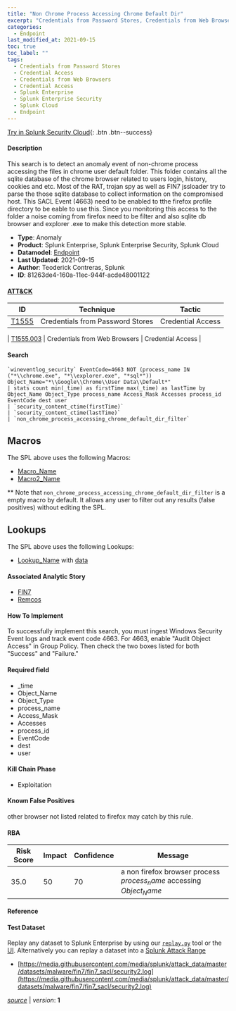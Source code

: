 ```yaml
---
title: "Non Chrome Process Accessing Chrome Default Dir"
excerpt: "Credentials from Password Stores, Credentials from Web Browsers"
categories:
  - Endpoint
last_modified_at: 2021-09-15
toc: true
toc_label: ""
tags:
  - Credentials from Password Stores
  - Credential Access
  - Credentials from Web Browsers
  - Credential Access
  - Splunk Enterprise
  - Splunk Enterprise Security
  - Splunk Cloud
  - Endpoint
---
```




[Try in Splunk Security Cloud](https://www.splunk.com/en_us/cyber-security.html){: .btn .btn--success}

#### Description

This search is to detect an anomaly event of non-chrome process accessing the files in chrome user default folder. This folder contains all the sqlite database of the chrome browser related to users login, history, cookies and etc. Most of the RAT, trojan spy as well as FIN7 jssloader try to parse the those sqlite database to collect information on the compromised host. This SACL Event (4663) need to be enabled to tthe firefox profile directory to be eable to use this. Since you monitoring this access to the folder a noise coming from firefox need to be filter and also sqlite db browser and explorer .exe to make this detection more stable.

- **Type**: Anomaly
- **Product**: Splunk Enterprise, Splunk Enterprise Security, Splunk Cloud
- **Datamodel**: [Endpoint](https://docs.splunk.com/Documentation/CIM/latest/User/Endpoint)
- **Last Updated**: 2021-09-15
- **Author**: Teoderick Contreras, Splunk
- **ID**: 81263de4-160a-11ec-944f-acde48001122


#### [ATT&CK](https://attack.mitre.org/)

| ID          | Technique   | Tactic         |
| ----------- | ----------- |--------------- |
| [T1555](https://attack.mitre.org/techniques/T1555/) | Credentials from Password Stores | Credential Access |

| [T1555.003](https://attack.mitre.org/techniques/T1555/003/) | Credentials from Web Browsers | Credential Access |

#### Search

```
`wineventlog_security` EventCode=4663 NOT (process_name IN ("*\\chrome.exe", "*\\explorer.exe", "*sql*")) Object_Name="*\\Google\\Chrome\\User Data\\Default*" 
| stats count min(_time) as firstTime max(_time) as lastTime by Object_Name Object_Type process_name Access_Mask Accesses process_id EventCode dest user 
| `security_content_ctime(firstTime)` 
| `security_content_ctime(lastTime)` 
| `non_chrome_process_accessing_chrome_default_dir_filter`
```

## Macros
The SPL above uses the following Macros:
* [Macro_Name](https://)
* [Macro2_Name](https://)

** Note that `non_chrome_process_accessing_chrome_default_dir_filter` is a empty macro by default. It allows any user to filter out any results (false positives) without editing the SPL.

## Lookups
The SPL above uses the following Lookups:

* [Lookup_Name]() with [data]()

#### Associated Analytic Story
* [FIN7](/stories/fin7)
* [Remcos](/stories/remcos)


#### How To Implement
To successfully implement this search, you must ingest Windows Security Event logs and track event code 4663. For 4663, enable &#34;Audit Object Access&#34; in Group Policy. Then check the two boxes listed for both &#34;Success&#34; and &#34;Failure.&#34;

#### Required field
* _time
* Object_Name
* Object_Type
* process_name
* Access_Mask
* Accesses
* process_id
* EventCode
* dest
* user


#### Kill Chain Phase
* Exploitation


#### Known False Positives
other browser not listed related to firefox may catch by this rule.


#### RBA

| Risk Score  | Impact      | Confidence   | Message      |
| ----------- | ----------- |--------------|--------------|
| 35.0 | 50 | 70 | a non firefox browser process $process_name$ accessing $Object_Name$ |




#### Reference


#### Test Dataset
Replay any dataset to Splunk Enterprise by using our [`replay.py`](https://github.com/splunk/attack_data#using-replaypy) tool or the [UI](https://github.com/splunk/attack_data#using-ui).
Alternatively you can replay a dataset into a [Splunk Attack Range](https://github.com/splunk/attack_range#replay-dumps-into-attack-range-splunk-server)

* [https://media.githubusercontent.com/media/splunk/attack_data/master/datasets/malware/fin7/fin7_sacl/security2.log](https://media.githubusercontent.com/media/splunk/attack_data/master/datasets/malware/fin7/fin7_sacl/security2.log)



[*source*](https://github.com/splunk/security_content/tree/develop/detections/endpoint/non_chrome_process_accessing_chrome_default_dir.yml) \| *version*: **1**